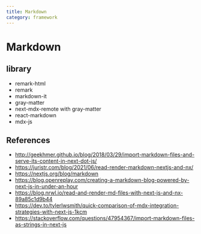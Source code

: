 ```yaml
---
title: Markdown
category: framework
---
```


# Markdown

## library

- remark-html
- remark
- markdown-it
- gray-matter
- next-mdx-remote with gray-matter
- react-markdown
- mdx-js

## References

- http://geekhmer.github.io/blog/2018/03/29/import-markdown-files-and-serve-its-content-in-next-dot-js/
- https://juristr.com/blog/2021/06/read-render-markdown-nextjs-and-nx/
- https://nextjs.org/blog/markdown
- https://blog.openreplay.com/creating-a-markdown-blog-powered-by-next-js-in-under-an-hour
- https://blog.nrwl.io/read-and-render-md-files-with-next-js-and-nx-89a85c1d9b44
- https://dev.to/tylerlwsmith/quick-comparison-of-mdx-integration-strategies-with-next-js-1kcm
- https://stackoverflow.com/questions/47954367/import-markdown-files-as-strings-in-next-js
